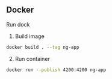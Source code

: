## Docker

Run dock

1. Build image 

```bash
docker build . --tag ng-app
```

2. Run container

```bash
docker run --publish 4200:4200 ng-app
```